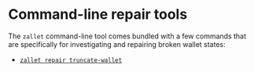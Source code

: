 # Command-line repair tools

The `zallet` command-line tool comes bundled with a few commands that are specifically for
investigating and repairing broken wallet states:

- [`zallet repair truncate-wallet`](truncate-wallet.md)
